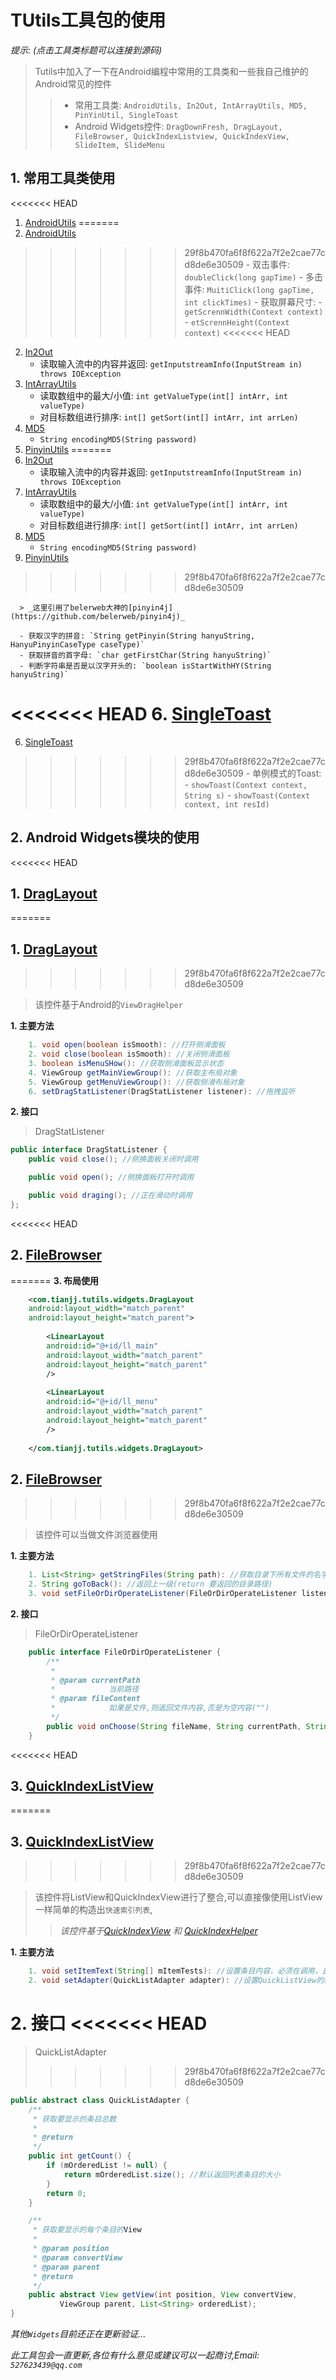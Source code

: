 # TUtils工具包的使用
  _提示: (点击工具类标题可以连接到源码)_

  >Tutils中加入了一下在Android编程中常用的工具类和一些我自己维护的Android常见的控件
  >> - 常用工具类: `AndroidUtils, In2Out, IntArrayUtils, MD5, PinYinUtil, SingleToast`
  >> - Android Widgets控件: `DragDownFresh, DragLayout, FileBrowser, QuickIndexListview, QuickIndexView, SlideItem, SlideMenu`
  
## 1. 常用工具类使用

<<<<<<< HEAD
  1. [AndroidUtils](https://github.com/ITtoken/Tianjj/blob/master/TUtils/src/com/tianjj/tutils/base/AndroidUtils.java)
=======
  1. [AndroidUtils](https://github.com/ITtoken/TUtils/blob/master/src/com/tianjj/tutils/base/AndroidUtils.java)
>>>>>>> 29f8b470fa6f8f622a7f2e2cae77cd8de6e30509
      - 双击事件: `doubleClick(long gapTime)`
      - 多击事件: `MuitiClick(long gapTime, int clickTimes)`
      - 获取屏幕尺寸:
          - `getScrennWidth(Context context)`
          - `etScrennHeight(Context context)`
<<<<<<< HEAD
  2. [In2Out](https://github.com/ITtoken/Tianjj/blob/master/TUtils/src/com/tianjj/tutils/base/In2Out.java)
      - 读取输入流中的内容并返回: `getInputstreamInfo(InputStream in) throws IOException`
  3. [IntArrayUtils](https://github.com/ITtoken/Tianjj/blob/master/TUtils/src/com/tianjj/tutils/base/IntArrUtils.java)
      - 读取数组中的最大/小值: `int getValueType(int[] intArr, int valueType)`
      - 对目标数组进行排序: `int[] getSort(int[] intArr, int arrLen)`
  4. [MD5](https://github.com/ITtoken/Tianjj/blob/master/TUtils/src/com/tianjj/tutils/base/MD5.java)
      - `String encodingMD5(String password)`
  5. [PinyinUtils](https://github.com/ITtoken/Tianjj/blob/master/TUtils/src/com/tianjj/tutils/base/PinyinUtil.java)
=======
  2. [In2Out](https://github.com/ITtoken/TUtils/blob/master/src/com/tianjj/tutils/base/In2Out.java)
      - 读取输入流中的内容并返回: `getInputstreamInfo(InputStream in) throws IOException`
  3. [IntArrayUtils](https://github.com/ITtoken/TUtils/blob/master/src/com/tianjj/tutils/base/IntArrUtils.java)
      - 读取数组中的最大/小值: `int getValueType(int[] intArr, int valueType)`
      - 对目标数组进行排序: `int[] getSort(int[] intArr, int arrLen)`
  4. [MD5](https://github.com/ITtoken/TUtils/blob/master/src/com/tianjj/tutils/base/MD5.java)
      - `String encodingMD5(String password)`
  5. [PinyinUtils](https://github.com/ITtoken/TUtils/blob/master/src/com/tianjj/tutils/base/PinyinUtil.java)
>>>>>>> 29f8b470fa6f8f622a7f2e2cae77cd8de6e30509
  
      > _这里引用了belerweb大神的[pinyin4j](https://github.com/belerweb/pinyin4j)_
      
      - 获取汉字的拼音: `String getPinyin(String hanyuString, HanyuPinyinCaseType caseType)`
      - 获取拼音的首字母: `char getFirstChar(String hanyuString)`
      - 判断字符串是否是以汉字开头的: `boolean isStartWithHY(String hanyuString)`
<<<<<<< HEAD
  6. [SingleToast](https://github.com/ITtoken/Tianjj/blob/master/TUtils/src/com/tianjj/tutils/base/SingleToast.java)
=======
  6. [SingleToast](https://github.com/ITtoken/TUtils/blob/master/src/com/tianjj/tutils/base/SingleToast.java)
>>>>>>> 29f8b470fa6f8f622a7f2e2cae77cd8de6e30509
      - 单例模式的Toast:
          - `showToast(Context context, String s)`
          - `showToast(Context context, int resId)`

## 2. Android Widgets模块的使用
<<<<<<< HEAD
## 1. [DragLayout](https://github.com/ITtoken/Tianjj/blob/master/TUtils/src/com/tianjj/tutils/widgets/DragLayout.java)
=======
## 1. [DragLayout](https://github.com/ITtoken/TUtils/blob/master/src/com/tianjj/tutils/widgets/DragLayout.java)
>>>>>>> 29f8b470fa6f8f622a7f2e2cae77cd8de6e30509

> 该控件基于Android的`ViewDragHelper`

**1. 主要方法**

```java
	1. void open(boolean isSmooth): //打开侧滑面板
	2. void close(boolean isSmooth): //关闭侧滑面板
	3. boolean isMenuSHow(): //获取侧滑面板显示状态
	4. ViewGroup getMainViewGroup(): //获取主布局对象
	5. ViewGroup getMenuViewGroup(): //获取侧滑布局对象
	6. setDragStatListener(DragStatListener listener): //拖拽监听
```

**2. 接口**

> DragStatListener

```java
public interface DragStatListener {
	public void close(); //侧换面板关闭时调用

	public void open(); //侧换面板打开时调用

	public void draging(); //正在滑动时调用
};
```

<<<<<<< HEAD
## 2. [FileBrowser](https://github.com/ITtoken/Tianjj/blob/master/TUtils/src/com/tianjj/tutils/widgets/FileBrowser.java)
=======
**3. 布局使用**

```xml
	<com.tianjj.tutils.widgets.DragLayout
	android:layout_width="match_parent"
	android:layout_height="match_parent">
	
		<LinearLayout
		android:id="@+id/ll_main"
		android:layout_width="match_parent"
		android:layout_height="match_parent"
		/>
		
		<LinearLayout
		android:id="@+id/ll_menu"
		android:layout_width="match_parent"
		android:layout_height="match_parent"
		/>
	
	</com.tianjj.tutils.widgets.DragLayout>
```

## 2. [FileBrowser](https://github.com/ITtoken/TUtils/blob/master/src/com/tianjj/tutils/widgets/FileBrowser.java)
>>>>>>> 29f8b470fa6f8f622a7f2e2cae77cd8de6e30509

> 该控件可以当做文件浏览器使用

**1. 主要方法**

```java
	1. List<String> getStringFiles(String path): //获取目录下所有文件的名字
	2. String goToBack(): //返回上一级(return 要返回的目录路径)
	3. void setFileOrDirOperateListener(FileOrDirOperateListener listener)//文件/文件夹操作监听
```

**2. 接口**
> FileOrDirOperateListener

```java
	public interface FileOrDirOperateListener {
		/**
		 * 
		 * @param currentPath
		 *            当前路径
		 * @param fileContent
		 *            如果是文件,则返回文件内容,否是为空内容("")
		 */
		public void onChoose(String fileName, String currentPath, String fileContent);
	}
```

<<<<<<< HEAD
## 3. [QuickIndexListView](https://github.com/ITtoken/Tianjj/blob/master/TUtils/src/com/tianjj/tutils/widgets/QuickIndexListview.java)
=======
## 3. [QuickIndexListView](https://github.com/ITtoken/TUtils/blob/master/src/com/tianjj/tutils/widgets/QuickIndexListview.java)
>>>>>>> 29f8b470fa6f8f622a7f2e2cae77cd8de6e30509

> 该控件将ListView和QuickIndexView进行了整合,可以直接像使用ListView一样简单的构造出`快速索引列表`,
>> _该控件基于[QuickIndexView](https://github.com/ITtoken/Tianjj/blob/master/TUtils/src/com/tianjj/tutils/widgets/QuickIndexView.java) 和 [QuickIndexHelper](https://github.com/ITtoken/Tianjj/blob/master/TUtils/src/com/tianjj/tutils/helper/QuickIndexHelper.java)_

**1. 主要方法**

```java
	1. void setItemText(String[] mItemTests): //设置条目内容，必须在调用，且在setAdapter之前
	2. void setAdapter(QuickListAdapter adapter): //设置QuickListView的条目内容
```

**2. 接口**
<<<<<<< HEAD
=======
> QuickListAdapter
>>>>>>> 29f8b470fa6f8f622a7f2e2cae77cd8de6e30509

```java
public abstract class QuickListAdapter {
	/**
	 * 获取要显示的条目总数
	 * 
	 * @return
	 */
	public int getCount() {
		if (mOrderedList != null) {
			return mOrderedList.size(); //默认返回列表条目的大小
		}
		return 0;
	}

	/**
	 * 获取要显示的每个条目的View
	 * 
	 * @param position
	 * @param convertView
	 * @param parent
	 * @return
	 */
	public abstract View getView(int position, View convertView,
           ViewGroup parent, List<String> orderedList);
}
```

  _其他`Widgets`目前还正在更新验证..._
 
  _此工具包会一直更新,各位有什么意见或建议可以一起商讨,Email: `527623439@qq.com`_
